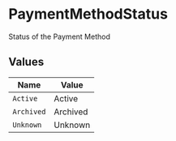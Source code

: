 # PaymentMethodStatus

Status of the Payment Method


## Values

| Name       | Value      |
| ---------- | ---------- |
| `Active`   | Active     |
| `Archived` | Archived   |
| `Unknown`  | Unknown    |